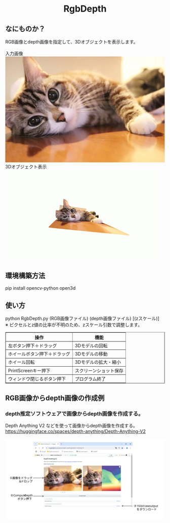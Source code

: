 <html lang="ja">
    <head>
        <meta charset="utf-8" />
    </head>
    <body>
        <h1><center>RgbDepth</center></h1>
        <h2>なにものか？</h2>
        <p>
            RGB画像とdepth画像を指定して、3Dオブジェクトを表示します。<br>
            <br>
            入力画像<br>
            <img src="data/cat.png"><br>
            3Dオブジェクト表示<br>
            <img src="images/cat.gif">
        </p>
        <h2>環境構築方法</h2>
        <p>
            pip install opencv-python open3d
        </p>
        <h2>使い方</h2>
        <p>
            python  RgbDepth.py  (RGB画像ファイル)  (depth画像ファイル)  [(zスケール)]<br>
            ※ ピクセルとz値の比率が不明のため、zスケール引数で調整します。<br>
            <table border="1">
                <tr><th>操作</th><th>機能</th></tr>
                <tr><td>左ボタン押下＋ドラッグ</td><td>3Dモデルの回転</td></tr>
                <tr><td>ホイールボタン押下＋ドラッグ</td><td>3Dモデルの移動</td></tr>
                <tr><td>ホイール回転</td><td>3Dモデルの拡大・縮小</td></tr>
                <tr><td>PrintScreenキー押下</td><td>スクリーンショット保存</td></tr>
                <tr><td>ウィンドウ閉じるボタン押下　</td><td>プログラム終了</td></tr>
            </table>
        </p>
        <h2>RGB画像からdepth画像の作成例</h2>
        <h3>depth推定ソフトウェアで画像からdepth画像を作成する。</h3>
        <p>
            Depth Anything V2 などを使って画像からdepth画像を作成する。<br>
            <a href="https://huggingface.co/spaces/depth-anything/Depth-Anything-V2">https://huggingface.co/spaces/depth-anything/Depth-Anything-V2</a><br>
            <br>
            <img src="images/step1_1.svg">
        </p>
    </body>
</html>
